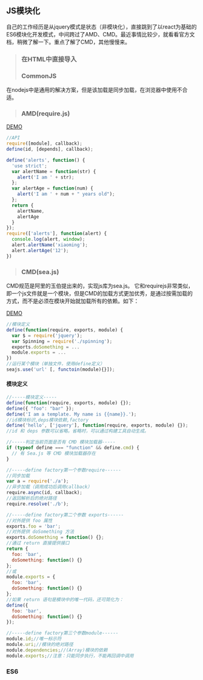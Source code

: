 ## JS模块化
自己的工作经历是从jquery模式是状态（非模块化），直接跳到了以react为基础的ES6模块化开发模式，中间跨过了AMD、CMD。最近事情比较少，就看看官方文档，稍微了解一下。重点了解了CMD，其他慢慢来。
>### 在HTML中直接导入
>### CommonJS
在nodejs中是通用的解决方案，但是该加载是同步加载，在浏览器中使用不合适。
>### AMD(require.js)
[DEMO](./source/AMD/test.html)
```javascript
//API
require([module], callback);
define(id, [depends], callback);
```
```javascript
define('alerts', function() {
  'use strict';
  var alertName = function(str) {
    alert('I am ' + str);
  };
  var alertAge = function(num) {
    alert('I am ' + num + " years old");
  };
  return {
    alertName,
    alertAge
  }
});
require(['alerts'], function(alert) {
  console.log(alert, window);
  alert.alertName('xiaoming');
  alert.alertAge('12');
})
```
>### CMD(sea.js)
CMD规范是阿里的玉伯提出来的，实现js库为sea.js。 它和requirejs非常类似，即一个js文件就是一个模块，但是CMD的加载方式更加优秀，是通过按需加载的方式，而不是必须在模块开始就加载所有的依赖。如下：

[DEMO](./source/CMD/my-exp/index.html)
```javascript
//模块定义
define(function(require, exports, module) {
  var $ = require('jquery');
  var Spinning = require('./spinning');
  exports.doSomething = ...
  module.exports = ...
})
//运行某个模块（单独文件，使用define定义）
seajs.use('url' [, functoin(module){}]);
```
#### 模块定义
```javascript
//-----模块定义-----
define(function(require, exports, module) {});
define({ "foo": "bar" });
define('I am a template. My name is {{name}}.');
//id模块标识,deps模块依赖,factory
define('hello', ['jquery'], function(require, exports, module) {});
//id 和 deps 参数可以省略。省略时，可以通过构建工具自动生成。

//-----判定当前页面是否有 CMD 模块加载器-----
if (typeof define === "function" && define.cmd) {
  // 有 Sea.js 等 CMD 模块加载器存在
}

//-----define factory第一个参数require------
//同步加载
var a = require('./a');
//异步加载（调用成功后调用callback）
require.async(id, callback);
//返回解析后的绝对路径
require.resolve('./b');

//-----define factory第二个参数 exports------
//对外提供 foo 属性
exports.foo = 'bar';
//对外提供 doSomething 方法
exports.doSomething = function() {};
//通过 return 直接提供接口
return {
  foo: 'bar',
  doSomething: function() {}
};
//或
module.exports = {
  foo: 'bar',
  doSomething: function() {}
};
//如果 return 语句是模块中的唯一代码，还可简化为：
define({
  foo: 'bar',
  doSomething: function() {}
});

//-----define factory第三个参数module------
module.id;//唯一标示符
module.uri;//模块的绝对路径
module.dependencies;//(Array)模块的依赖
module.exports;//注意：只能同步执行，不能再回调中调用
```
### ES6